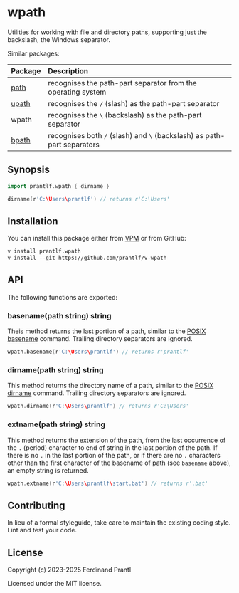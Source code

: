 # wpath

Utilities for working with file and directory paths, supporting just the backslash, the Windows separator.

Similar packages:

| Package | Description                                                             |
|:--------|:------------------------------------------------------------------------|
| [path]  | recognises the path-part separator from the operating system            |
| [upath] | recognises the `/` (slash) as the path-part separator                   |
| wpath   | recognises the `\` (backslash) as the path-part separator               |
| [bpath] | recognises both `/` (slash) and `\` (backslash) as path-part separators |

## Synopsis

```go
import prantlf.wpath { dirname }

dirname(r'C:\Users\prantlf') // returns r'C:\Users'
```

## Installation

You can install this package either from [VPM] or from GitHub:

```txt
v install prantlf.wpath
v install --git https://github.com/prantlf/v-wpath
```

## API

The following functions are exported:

### basename(path string) string

Theis method returns the last portion of a path, similar to the [POSIX basename] command. Trailing directory separators are ignored.

```go
wpath.basename(r'C:\Users\prantlf') // returns r'prantlf'
```

### dirname(path string) string

This method returns the directory name of a path, similar to the [POSIX dirname] command. Trailing directory separators are ignored.

```go
wpath.dirname(r'C:\Users\prantlf') // returns r'C:\Users'
```

### extname(path string) string

This method returns the extension of the path, from the last occurrence of the `.` (period) character to end of string in the last portion of the path. If there is no `.` in the last portion of the path, or if there are no `.` characters other than the first character of the basename of path (see `basename` above), an empty string is returned.

```go
wpath.extname(r'C:\Users\prantlf\start.bat') // returns r'.bat'
```

## Contributing

In lieu of a formal styleguide, take care to maintain the existing coding style. Lint and test your code.

## License

Copyright (c) 2023-2025 Ferdinand Prantl

Licensed under the MIT license.

[VPM]: https://vpm.vlang.io/packages/prantlf.wpath
[path]: https://github.com/prantlf/v-path
[upath]: https://github.com/prantlf/v-upath
[bpath]: https://github.com/prantlf/v-bpath
[POSIX basename]: https://man7.org/linux/man-pages/man3/basename.3p.html
[POSIX dirname]: https://man7.org/linux/man-pages/man3/dirname.3p.html
